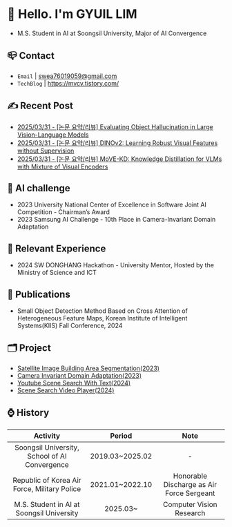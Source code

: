 
# 👋 Hello. I'm GYUIL LIM

- M.S. Student in AI at Soongsil University, Major of AI Convergence


## 📪 Contact

- `Email` | swea76019059@gmail.com
- `TechBlog` | <a href="https://stg0123.github.io/" target="_blank">https://mvcv.tistory.com/</a>


## ✍️ Recent Post 
- [2025/03/31 - [논문 요약/리뷰] Evaluating Object Hallucination in Large Vision-Language Models](https://mvcv.tistory.com/80) <br/>
- [2025/03/31 - [논문 요약/리뷰] DINOv2: Learning Robust Visual Features without Supervision](https://mvcv.tistory.com/79) <br/>
- [2025/03/31 - [논문 요약/리뷰] MoVE-KD: Knowledge Distillation for VLMs with Mixture of Visual Encoders](https://mvcv.tistory.com/78) <br/>


## 🏁 AI challenge
- 2023 University National Center of Excellence in Software Joint AI Competition - Chairman’s Award
- 2023 Samsung AI Challenge - 10th Place in Camera-Invariant Domain Adaptation

## 🌟 Relevant Experience
- 2024 SW DONGHANG Hackathon - University Mentor, Hosted by the Ministry of Science and ICT

## 📜 Publications
- Small Object Detection Method Based on Cross Attention of Heterogeneous Feature Maps, Korean Institute of Intelligent Systems(KIIS) Fall Conference, 2024

## 🗂️ Project
- [Satellite Image Building Area Segmentation(2023)](https://github.com/gyuilLim/Satellite_Image_Building_Area_Segmentation)
- [Camera Invariant Domain Adaptation(2023)](https://github.com/gyuilLim/Camera_Invariant_Domain_Adaptation)
- [Youtube Scene Search With Text(2024)](https://github.com/gyuilLim/Youtube-scene-search-with-text)
- [Scene Search Video Player(2024)](https://github.com/gyuilLim/Scene-search-video-player)

## ⌚ History<br/>
|Activity|Period|Note|
|:---:|:---:|:---:|
|Soongsil University, School of AI Convergence|2019.03~2025.02 |-|
|Republic of Korea Air Force, Military Police|2021.01~2022.10|Honorable Discharge as Air Force Sergeant|
|M.S. Student in AI at Soongsil University|2025.03~|Computer Vision Research| 

